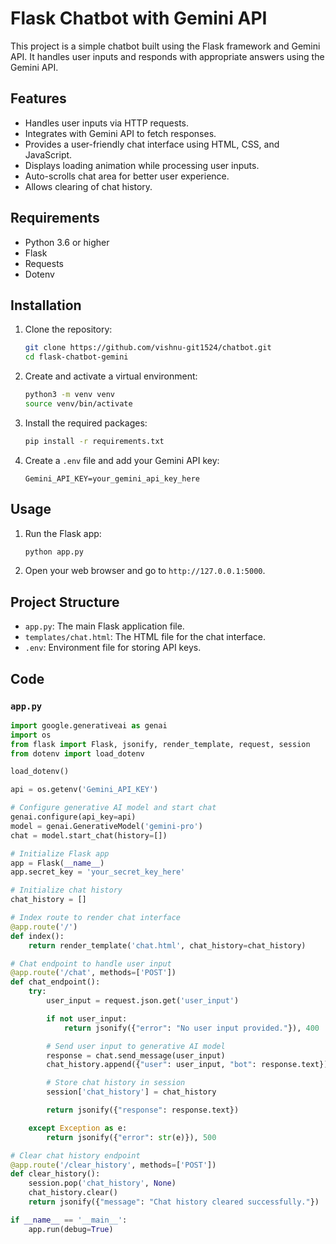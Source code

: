 # Flask Chatbot with Gemini API

This project is a simple chatbot built using the Flask framework and Gemini API. It handles user inputs and responds with appropriate answers using the Gemini API.

## Features

- Handles user inputs via HTTP requests.
- Integrates with Gemini API to fetch responses.
- Provides a user-friendly chat interface using HTML, CSS, and JavaScript.
- Displays loading animation while processing user inputs.
- Auto-scrolls chat area for better user experience.
- Allows clearing of chat history.

## Requirements

- Python 3.6 or higher
- Flask
- Requests
- Dotenv

## Installation

1. Clone the repository:

    ```bash
    git clone https://github.com/vishnu-git1524/chatbot.git
    cd flask-chatbot-gemini
    ```

2. Create and activate a virtual environment:

    ```bash
    python3 -m venv venv
    source venv/bin/activate
    ```

3. Install the required packages:

    ```bash
    pip install -r requirements.txt
    ```

4. Create a `.env` file and add your Gemini API key:

    ```
    Gemini_API_KEY=your_gemini_api_key_here
    ```

## Usage

1. Run the Flask app:

    ```bash
    python app.py
    ```

2. Open your web browser and go to `http://127.0.0.1:5000`.

## Project Structure

- `app.py`: The main Flask application file.
- `templates/chat.html`: The HTML file for the chat interface.
- `.env`: Environment file for storing API keys.

## Code

### `app.py`

```python
import google.generativeai as genai
import os
from flask import Flask, jsonify, render_template, request, session
from dotenv import load_dotenv

load_dotenv()

api = os.getenv('Gemini_API_KEY')

# Configure generative AI model and start chat
genai.configure(api_key=api)
model = genai.GenerativeModel('gemini-pro')
chat = model.start_chat(history=[])

# Initialize Flask app
app = Flask(__name__)
app.secret_key = 'your_secret_key_here'

# Initialize chat history
chat_history = []

# Index route to render chat interface
@app.route('/')
def index():
    return render_template('chat.html', chat_history=chat_history)

# Chat endpoint to handle user input
@app.route('/chat', methods=['POST'])
def chat_endpoint():
    try:
        user_input = request.json.get('user_input')

        if not user_input:
            return jsonify({"error": "No user input provided."}), 400

        # Send user input to generative AI model
        response = chat.send_message(user_input)
        chat_history.append({"user": user_input, "bot": response.text})

        # Store chat history in session
        session['chat_history'] = chat_history

        return jsonify({"response": response.text})

    except Exception as e:
        return jsonify({"error": str(e)}), 500

# Clear chat history endpoint
@app.route('/clear_history', methods=['POST'])
def clear_history():
    session.pop('chat_history', None)
    chat_history.clear()
    return jsonify({"message": "Chat history cleared successfully."})

if __name__ == '__main__':
    app.run(debug=True)
